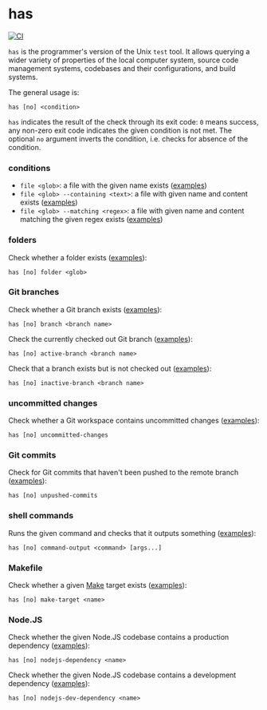 # has

[![CI](https://github.com/kevgo/has/actions/workflows/ci.yml/badge.svg)](https://github.com/kevgo/has/actions/workflows/ci.yml)

`has` is the programmer's version of the Unix `test` tool. It
allows querying a wider variety of properties of the local computer system, source
code management systems, codebases and their configurations, and build systems.

The general usage is:

```
has [no] <condition>
```

`has` indicates the result of the check through its exit code: `0` means
success, any non-zero exit code indicates the given condition is not met. The
optional `no` argument inverts the condition, i.e. checks for absence of the
condition.

### conditions

- `file <glob>`: a file with the given name exists ([examples](features/file-name.feature))
- `file <glob> --containing <text>`: a file with given name and content exists ([examples](features/file-content.feature))
- `file <glob> --matching <regex>`: a file with given name and content matching the given regex exists ([examples](features/file-content-regex.feature))

### folders

Check whether a folder exists ([examples](features/folder.feature)):

```
has [no] folder <glob>
```

### Git branches

Check whether a Git branch exists ([examples](features/git-branch.feature)):

```
has [no] branch <branch name>
```

Check the currently checked out Git branch
([examples](features/git-branch-active.feature)):

```
has [no] active-branch <branch name>
```

Check that a branch exists but is not checked out
([examples](features/git-branch-inactive.feature)):

```
has [no] inactive-branch <branch name>
```

### uncommitted changes

Check whether a Git workspace contains uncommitted changes
([examples](features/uncommitted-changes.feature)):

```
has [no] uncommitted-changes
```

### Git commits

Check for Git commits that haven't been pushed to the remote branch
([examples](features/unpushed-commits.feature)):

```
has [no] unpushed-commits
```

### shell commands

Runs the given command and checks that it outputs something
([examples](features/command-output.feature)):

```
has [no] command-output <command> [args...]
```

### Makefile

Check whether a given [Make](https://www.gnu.org/software/make) target exists
([examples](features/make-target.feature)):

```
has [no] make-target <name>
```

### Node.JS

Check whether the given Node.JS codebase contains a production dependency
([examples](features/node-dependency.feature)):

```
has [no] nodejs-dependency <name>
```

Check whether the given Node.JS codebase contains a development dependency
([examples](features/node-dependency.feature)):

```
has [no] nodejs-dev-dependency <name>
```

